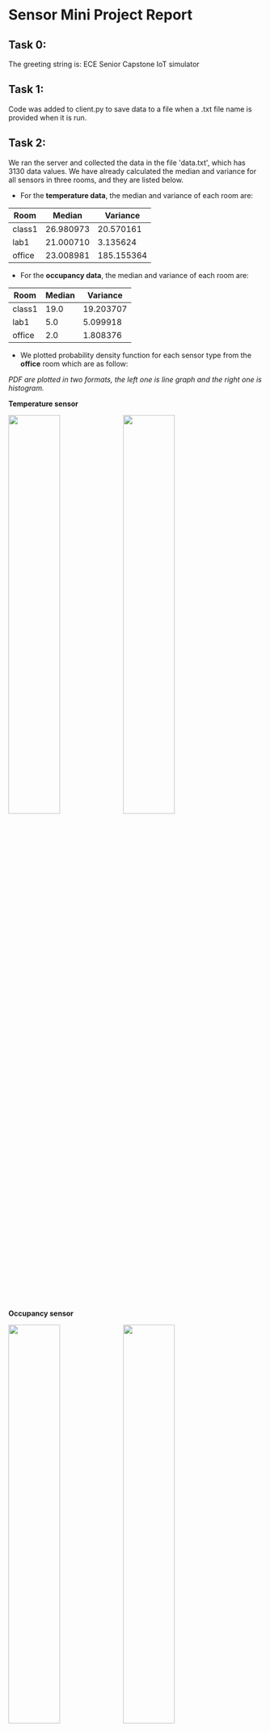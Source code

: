 # Sensor Mini Project Report
## Task 0: 
The greeting string is: ECE Senior Capstone IoT simulator
## Task 1: 
Code was added to client.py to save data to a file when a .txt file name is provided when it is run.
## Task 2: 
We ran the server and collected the data in the file 'data.txt', which has 3130 data values. We have already calculated the median and variance for all sensors in three rooms, and they are listed below.
* For the **temperature data**, the median and variance of each room are: 

 Room | Median | Variance 
 ----------- | ----------- | ----------- 
 class1 | 26.980973 | 20.570161 
 lab1 | 21.000710 | 3.135624 
 office | 23.008981 | 185.155364 
* For the **occupancy data**, the median and variance of each room are:

 Room | Median | Variance 
 ----------- | ----------- | ----------- 
 class1 | 19.0 | 19.203707 
 lab1 | 5.0 | 5.099918 
 office | 2.0 | 1.808376 
 
* We plotted probability density function for each sensor type from the **office** room which are as follow: 

*PDF are plotted in two formats, the left one is line graph and the right one is histogram.*

**Temperature sensor**

<img src="./img/pdf_temp.png" width="45%" /><img src="./img/hist_temp.png" width="45%" />

**Occupancy sensor**

<img src="./img/pdf_occ.png" width="45%" /><img src="./img/hist_occ.png" width="45%" />

**CO2 sensor**

<img src="./img/pdf_co2.png" width="45%" /><img src="./img/hist_co2.png" width="45%" />

* We ran the server for a period of time. The mean and variance of **Time interval** between sensor readings are:

 Mean | Variance 
 ----------- | ----------- 
1.0186770140620007 | 1.062734582236113


**Probability density function of the time interval**

<img src="./img/pdf_time.png" width="45%" />

* The PDF above shows a plot with 0.5 and 0.95 quantile removed to emphasize where most of the density are. As seen from the PDF of time intervals above, most of the time intervals are between 0.7 to 0.8 seconds. Connection intervals in large systems are usually in unit of millisecond (e.g. 0.007 seconds) so this PDF does not qutie mimic distribution for connection intervals in large system in terms of numbers, but it does reflect distribution for connection intervals in terms of density. In large system, the connection intervals (time in seconds) is usually less than what is on the PDF above. However, a big factor that contributes to number discrepancy might be that the simulation wait to sends readings from three sensors out at the same time. In terms of density represented on the PDF, a well-known distribution for connection intervals in large system could have similar behavior. Most the readings tend to fall in millisecond, however, there is also a chance that sometimes, sensors can transmit information faster or slower than the average millisecond.


## Task 3:
* For our anomaly detection algorithm, we defined an anomaly to be outside of two standard deviations of the mean, and used these values to find anomalies and add them to a list, which is then returned. This was done in the analyze.py file, in the function detectAnomalies. The output of the function is displayed below, and shows a list of all the anomalies from each room, as well as the percentage of anomalies out of the total values collected.
 <img src="./img/anomalyPercent.PNG" width="100%" />
 * After filtering out the anomalies, we got the following new median and variance for the temperature data in Lab1:
 
 Room | Median | Variance 
 ----------- | ----------- |----------- 
 lab1 | 20.99933606970943 | 0.2191340158120675
 
 
* A persistent change in temperature may indicate a failed sensor, but it could also mean there is something wrong with the temperature of the room itself (e.g. a persistent higher temperature could indicate a fire). This is dependent on whether the sensor would continue to perform and send data under these conditions, but if so, this could be a reason for a persistent change in temperature, so this would not always indicate a failed sensor. However, since this project was using simulated sensors, I would assume that if there is a persistent change, it would indicate a malfunction with the simulated sensor since there isn't a physical room which may be having an external issue causing a change in temperature. 
* Since for our algorithm, we defined an upper and lower bound for detecting an anomaly, we can use those as our possible bounds for room temperature: 

 Room | Lower Bound | Upper Bound 
 ----------- | ----------- |----------- 
 class1 | 17.756367534250455 | 35.889437592286356
 lab1 | 17.54055048399767 | 24.620248204447925
 office | -4.757673873048333 | 49.644748112366656
 
 * The bounds for both class1 and lab1 seem reasonable, whereas for the office, the bounds are outside of what would be considered a normal temperature for a building. This likely means that the standard deviation was greater for the office, so the finding bounds from the mean lead to a greater range of 'valid' temperatures than would actually be reasonable. Since our algorithm was relatively basic, it did not account for this issue. 
 
## Task 4:
* In this simulation, there are several sensors in different rooms which reflect a real world scenario where there are usually more than one sensor to detect changes in several environmental conditions. Sensor readings are also done in time interval of millisecond or less to ensure accuracy in readings because in the real world, there is no places that always have a stable conditions and changes in these conditions can be within millisecond or less. Sensors can also be damaged by unprecedented incident/ uncontrollable enviromental factors which can result in sensor failures and erratic readings. In this simulation, we see anomalies in different sensor readings, this could be comparable to a real world scenario where for example, geotechnical sensors are damaged by natural lighting.

* This simulation fails to account for: first, the transmit time of each sensor in different rooms. Currently the simulation wait for readings from all three sensors to be collected before the readings are sent to the clients. In a real world scenario, each sensors might have different transmit time (e.g. temperature sensors might have readings out in 0.4 seconds but co2 has transmit time of 0.6 seconds). All readings should be sent to clients accordingly, there should be no wait time; data from different sensors do not need to be sent to clients at the same time. Second, this simulation fails to account for the fluctuations in data readings from all three sensors. As seen from data readings collected from three sensors, some of the variance values are quite high. If you use {dataframe name}.describe() to view the min and max data, you can see that some of the max and min values quite differ from the mean value. Sensor readings should be able to detect irregular fluctuations in readings and inform clients of the error.

* The difficulty of initially using this Python websockets library seemed to be less compared to a compiled language like C++. For context, in our team, we were both unfamiliar with Python as well as working with websockets. From looking at the examples of C++ websockets libraries, as well as an [online example of a C++ websocket](https://www.netburner.com/learn/websockets-for-real-time-web-and-iot-applications/), we found the Python syntax, which is much closer to pseudo-code/english, made it much easier to understand this Python websockets library, and what particular parts of the code were doing. Furthermore, there was relatively thorough documentation of the Python library that made working with it easier. If there were performance benefits to using one of the C++ libraries, this was not an issue that we encountered, and we found that the increased readability of the code compared to C++ implementations was more useful than having slightly optimised performance would be. 

* If the server polled the sensors, there would inevitably be connections where the sensors don't yet have data. On the other hand, if the sensors reach out to the server, that wouldn't be an issue as it would be guaranteed that there was data to be passed along. Additionally, having the sensors send the data when they get it means that they wouldn't need to use their storage to keep data if the server hasn't polled it yet, which may be good if they have limited storage. It would also mean that the server wouldn't have to store the results of the polls when no data was collected and they essentially got nothing. Furthermore, if the sensors had an unstable connection as some do, it may be more beneficial to have the sensors be able to send an asynchronous message rather than depending on them having a stable connection at the time the server polls it and the sensor needing to provide an immediate response. 
